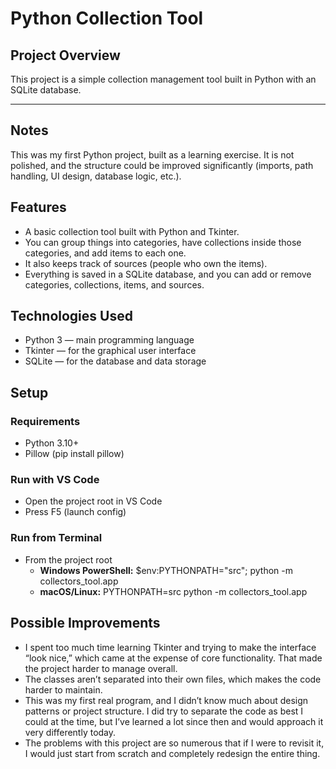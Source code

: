 # Python Collection Tool
## Project Overview
This project is a simple collection management tool built in Python with an SQLite database.

---
## Notes
This was my first Python project, built as a learning exercise.
It is not polished, and the structure could be improved significantly (imports, path handling, UI design, database logic, etc.).

## Features
- A basic collection tool built with Python and Tkinter. 
- You can group things into categories, have collections inside those categories, and add items to each one. 
- It also keeps track of sources (people who own the items). 
- Everything is saved in a SQLite database, and you can add or remove categories, collections, items, and sources.

## Technologies Used
- Python 3 — main programming language
- Tkinter — for the graphical user interface
- SQLite — for the database and data storage

## Setup
### Requirements
- Python 3.10+
- Pillow (pip install pillow)
### Run with VS Code
- Open the project root in VS Code
- Press F5 (launch config)
### Run from Terminal
- From the project root
  - **Windows PowerShell:** $env:PYTHONPATH="src"; python -m collectors_tool.app
  - **macOS/Linux:** PYTHONPATH=src python -m collectors_tool.app

## Possible Improvements
- I spent too much time learning Tkinter and trying to make the interface “look nice,” which came at the expense of core functionality. That made the project harder to manage overall.
- The classes aren’t separated into their own files, which makes the code harder to maintain.
- This was my first real program, and I didn’t know much about design patterns or project structure. I did try to separate the code as best I could at the time, but I’ve learned a lot since then and would approach it very differently today.
- The problems with this project are so numerous that if I were to revisit it, I would just start from scratch and completely redesign the entire thing.
